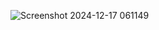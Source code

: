 

![Screenshot 2024-12-17 061149](https://github.com/user-attachments/assets/50a0caa9-a20a-4159-befc-22fa79f68e2a)





